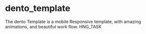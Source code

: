 # dento_template

The dento Template is a mobile Responsive template, with amazing animations, and beautiful work flow. 
HNG_TASK 
